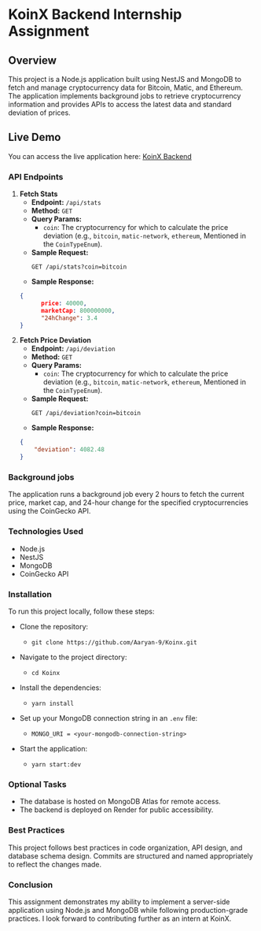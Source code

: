 # KoinX Backend Internship Assignment

## Overview

This project is a Node.js application built using NestJS and MongoDB to fetch and manage cryptocurrency data for Bitcoin, Matic, and Ethereum. The application implements background jobs to retrieve cryptocurrency information and provides APIs to access the latest data and standard deviation of prices.

## Live Demo

You can access the live application here: [KoinX Backend](https://koinx-6p4d.onrender.com/)

### API Endpoints

1. **Fetch Stats**
   - **Endpoint:** `/api/stats`
   - **Method:** `GET`
   - **Query Params:**
     - `coin`: The cryptocurrency for which to calculate the price deviation (e.g., `bitcoin`, `matic-network`, `ethereum`, Mentioned in the `CoinTypeEnum`).
   - **Sample Request:**
     ```
     GET /api/stats?coin=bitcoin
     ```
   - **Sample Response:**
   ```json
   {
         price: 40000,
         marketCap: 800000000,
         "24hChange": 3.4
   }

2. **Fetch Price Deviation**
   - **Endpoint:** `/api/deviation`
   - **Method:** `GET`
   - **Query Params:**
     - `coin`: The cryptocurrency for which to calculate the price deviation (e.g., `bitcoin`, `matic-network`, `ethereum`, Mentioned in the `CoinTypeEnum`).
   - **Sample Request:**
     ```
     GET /api/deviation?coin=bitcoin
     ```
   - **Sample Response:**
   ```json
   {
       "deviation": 4082.48
   }

### Background jobs

The application runs a background job every 2 hours to fetch the current price, market cap, and 24-hour change for the specified cryptocurrencies using the CoinGecko API.

### Technologies Used

 - Node.js 
 - NestJS
 - MongoDB
 - CoinGecko API

### Installation

To run this project locally, follow these steps:

- Clone the repository:
  - `git clone https://github.com/Aaryan-9/Koinx.git`
    
- Navigate to the project directory:
  - `cd Koinx`

- Install the dependencies:
  - `yarn install`

- Set up your MongoDB connection string in an `.env` file:
  - `MONGO_URI = <your-mongodb-connection-string>`

- Start the application:
  - `yarn start:dev`


### Optional Tasks
  - The database is hosted on MongoDB Atlas for remote access.
  - The backend is deployed on Render for public accessibility.

### Best Practices
This project follows best practices in code organization, API design, and database schema design. Commits are structured and named appropriately to reflect the changes made.

### Conclusion
This assignment demonstrates my ability to implement a server-side application using Node.js and MongoDB while following production-grade practices. I look forward to contributing further as an intern at KoinX.
